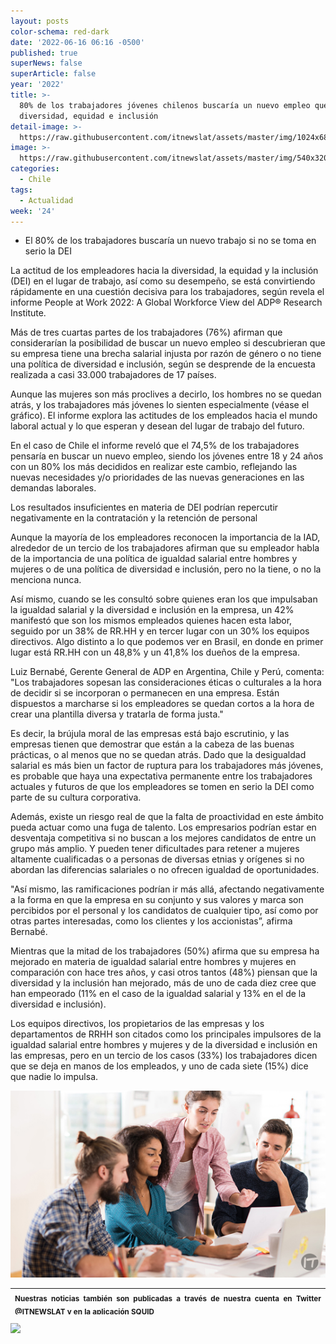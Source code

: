 ```yaml
---
layout: posts
color-schema: red-dark
date: '2022-06-16 06:16 -0500'
published: true
superNews: false
superArticle: false
year: '2022'
title: >-
  80% de los trabajadores jóvenes chilenos buscaría un nuevo empleo que incluya:
  diversidad, equidad e inclusión
detail-image: >-
  https://raw.githubusercontent.com/itnewslat/assets/master/img/1024x680/jovenes-en-reunion-g.jpg
image: >-
  https://raw.githubusercontent.com/itnewslat/assets/master/img/540x320/jovenes-en-reunion-p.jpg
categories:
  - Chile
tags:
  - Actualidad
week: '24'
---
```

- El 80% de los trabajadores buscaría un nuevo trabajo si no se toma en serio la DEI

La actitud de los empleadores hacia la diversidad, la equidad y la inclusión (DEI) en el lugar de trabajo, así como su desempeño, se está convirtiendo rápidamente en una cuestión decisiva para los trabajadores, según revela el informe People at Work 2022: A Global Workforce View del ADP® Research Institute.

Más de tres cuartas partes de los trabajadores (76%) afirman que considerarían la posibilidad de buscar un nuevo empleo si descubrieran que su empresa tiene una brecha salarial injusta por razón de género o no tiene una política de diversidad e inclusión, según se desprende de la encuesta realizada a casi 33.000 trabajadores de 17 países.

Aunque las mujeres son más proclives a decirlo, los hombres no se quedan atrás, y los trabajadores más jóvenes lo sienten especialmente (véase el gráfico). El informe explora las actitudes de los empleados hacia el mundo laboral actual y lo que esperan y desean del lugar de trabajo del futuro.

En el caso de Chile el informe reveló que el 74,5% de los trabajadores pensaría en buscar un nuevo empleo, siendo los jóvenes entre 18 y 24 años con un 80% los más decididos en realizar este cambio, reflejando las nuevas necesidades y/o prioridades de las nuevas generaciones en las demandas laborales.

Los resultados insuficientes en materia de DEI podrían repercutir negativamente en la contratación y la retención de personal

Aunque la mayoría de los empleadores reconocen la importancia de la IAD, alrededor de un tercio de los trabajadores afirman que su empleador habla de la importancia de una política de igualdad salarial entre hombres y mujeres o de una política de diversidad e inclusión, pero no la tiene, o no la menciona nunca.

Así mismo, cuando se les consultó sobre quienes eran los que impulsaban la igualdad salarial y la diversidad e inclusión en la empresa, un 42% manifestó que son los mismos empleados quienes hacen esta labor, seguido por un 38% de RR.HH y en tercer lugar con un 30% los equipos directivos. Algo distinto a lo que podemos ver en Brasil, en donde en primer lugar está RR.HH con un 48,8% y un 41,8% los dueños de la empresa.

Luiz Bernabé, Gerente General de ADP en Argentina, Chile y Perú, comenta: "Los trabajadores sopesan las consideraciones éticas o culturales a la hora de decidir si se incorporan o permanecen en una empresa. Están dispuestos a marcharse si los empleadores se quedan cortos a la hora de crear una plantilla diversa y tratarla de forma justa."

Es decir, la brújula moral de las empresas está bajo escrutinio, y las empresas tienen que demostrar que están a la cabeza de las buenas prácticas, o al menos que no se quedan atrás. Dado que la desigualdad salarial es más bien un factor de ruptura para los trabajadores más jóvenes, es probable que haya una expectativa permanente entre los trabajadores actuales y futuros de que los empleadores se tomen en serio la DEI como parte de su cultura corporativa.

Además, existe un riesgo real de que la falta de proactividad en este ámbito pueda actuar como una fuga de talento. Los empresarios podrían estar en desventaja competitiva si no buscan a los mejores candidatos de entre un grupo más amplio. Y pueden tener dificultades para retener a mujeres altamente cualificadas o a personas de diversas etnias y orígenes si no abordan las diferencias salariales o no ofrecen igualdad de oportunidades.

"Así mismo, las ramificaciones podrían ir más allá, afectando negativamente a la forma en que la empresa en su conjunto y sus valores y marca son percibidos por el personal y los candidatos de cualquier tipo, así como por otras partes interesadas, como los clientes y los accionistas”, afirma Bernabé.

Mientras que la mitad de los trabajadores (50%) afirma que su empresa ha mejorado en materia de igualdad salarial entre hombres y mujeres en comparación con hace tres años, y casi otros tantos (48%) piensan que la diversidad y la inclusión han mejorado, más de uno de cada diez cree que han empeorado (11% en el caso de la igualdad salarial y 13% en el de la diversidad e inclusión).

Los equipos directivos, los propietarios de las empresas y los departamentos de RRHH son citados como los principales impulsores de la igualdad salarial entre hombres y mujeres y de la diversidad e inclusión en las empresas, pero en un tercio de los casos (33%) los trabajadores dicen que se deja en manos de los empleados, y uno de cada siete (15%) dice que nadie lo impulsa.

![](https://raw.githubusercontent.com/itnewslat/assets/master/img/540x320/jovenes-en-reunion-p.jpg)

<table style="height: 42px;" width="569">
<tbody>
<tr>
<td style="text-align: justify;"><sub><strong>Nuestras noticias también son publicadas a través de nuestra cuenta en Twitter <a href="https://twitter.com/itnewslat?lang=es">@ITNEWSLAT</a> y en la aplicación <a href="https://squidapp.co/en/">SQUID</a></strong></sub></td>
</tr>
</tbody>
</table>

<img src="https://tracker.metricool.com/c3po.jpg?hash=56f88a41e39ab42c063cc51676587a04"/>